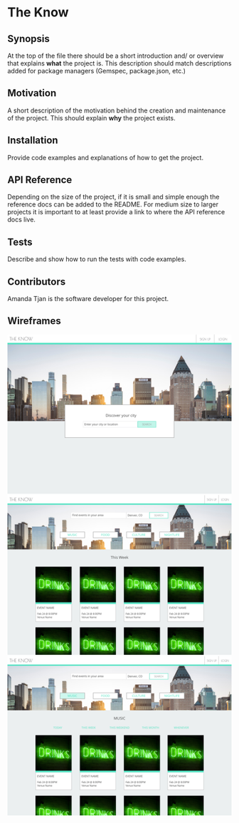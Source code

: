 # The Know

## Synopsis

At the top of the file there should be a short introduction and/ or overview that explains **what** the project is. This description should match descriptions added for package managers (Gemspec, package.json, etc.)

## Motivation

A short description of the motivation behind the creation and maintenance of the project. This should explain **why** the project exists.

## Installation

Provide code examples and explanations of how to get the project.

## API Reference

Depending on the size of the project, if it is small and simple enough the reference docs can be added to the README. For medium size to larger projects it is important to at least provide a link to where the API reference docs live.

## Tests

Describe and show how to run the tests with code examples.

## Contributors

Amanda Tjan is the software developer for this project.

## Wireframes

![Welcome Page](./public/TheKnow-Welcome.png)
![Main Landing Page](./public/TheKnow-Main.png)
![Music Landing Page](./public/TheKnow-MusicLanding.png)


